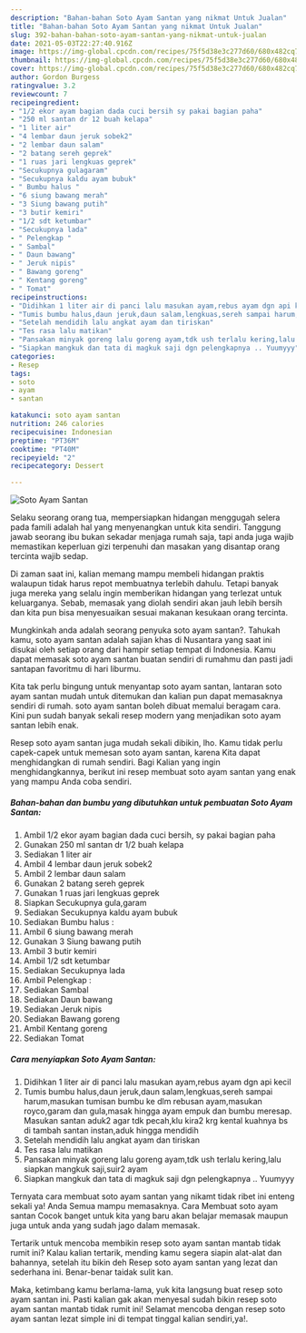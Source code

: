 ```yaml
---
description: "Bahan-bahan Soto Ayam Santan yang nikmat Untuk Jualan"
title: "Bahan-bahan Soto Ayam Santan yang nikmat Untuk Jualan"
slug: 392-bahan-bahan-soto-ayam-santan-yang-nikmat-untuk-jualan
date: 2021-05-03T22:27:40.916Z
image: https://img-global.cpcdn.com/recipes/75f5d38e3c277d60/680x482cq70/soto-ayam-santan-foto-resep-utama.jpg
thumbnail: https://img-global.cpcdn.com/recipes/75f5d38e3c277d60/680x482cq70/soto-ayam-santan-foto-resep-utama.jpg
cover: https://img-global.cpcdn.com/recipes/75f5d38e3c277d60/680x482cq70/soto-ayam-santan-foto-resep-utama.jpg
author: Gordon Burgess
ratingvalue: 3.2
reviewcount: 7
recipeingredient:
- "1/2 ekor ayam bagian dada cuci bersih sy pakai bagian paha"
- "250 ml santan dr 12 buah kelapa"
- "1 liter air"
- "4 lembar daun jeruk sobek2"
- "2 lembar daun salam"
- "2 batang sereh geprek"
- "1 ruas jari lengkuas geprek"
- "Secukupnya gulagaram"
- "Secukupnya kaldu ayam bubuk"
- " Bumbu halus "
- "6 siung bawang merah"
- "3 Siung bawang putih"
- "3 butir kemiri"
- "1/2 sdt ketumbar"
- "Secukupnya lada"
- " Pelengkap "
- " Sambal"
- " Daun bawang"
- " Jeruk nipis"
- " Bawang goreng"
- " Kentang goreng"
- " Tomat"
recipeinstructions:
- "Didihkan 1 liter air di panci lalu masukan ayam,rebus ayam dgn api kecil"
- "Tumis bumbu halus,daun jeruk,daun salam,lengkuas,sereh sampai harum,masukan tumisan bumbu ke dlm rebusan ayam,masukan royco,garam dan gula,masak hingga ayam empuk dan bumbu meresap. Masukan santan aduk2 agar tdk pecah,klu kira2 krg kental kuahnya bs di tambah santan instan,aduk hingga mendidih"
- "Setelah mendidih lalu angkat ayam dan tiriskan"
- "Tes rasa lalu matikan"
- "Pansakan minyak goreng lalu goreng ayam,tdk ush terlalu kering,lalu siapkan mangkuk saji,suir2 ayam"
- "Siapkan mangkuk dan tata di magkuk saji dgn pelengkapnya .. Yuumyyy"
categories:
- Resep
tags:
- soto
- ayam
- santan

katakunci: soto ayam santan 
nutrition: 246 calories
recipecuisine: Indonesian
preptime: "PT36M"
cooktime: "PT40M"
recipeyield: "2"
recipecategory: Dessert

---
```



![Soto Ayam Santan](https://img-global.cpcdn.com/recipes/75f5d38e3c277d60/680x482cq70/soto-ayam-santan-foto-resep-utama.jpg)

Selaku seorang orang tua, mempersiapkan hidangan menggugah selera pada famili adalah hal yang menyenangkan untuk kita sendiri. Tanggung jawab seorang ibu bukan sekadar menjaga rumah saja, tapi anda juga wajib memastikan keperluan gizi terpenuhi dan masakan yang disantap orang tercinta wajib sedap.

Di zaman  saat ini, kalian memang mampu membeli hidangan praktis walaupun tidak harus repot membuatnya terlebih dahulu. Tetapi banyak juga mereka yang selalu ingin memberikan hidangan yang terlezat untuk keluarganya. Sebab, memasak yang diolah sendiri akan jauh lebih bersih dan kita pun bisa menyesuaikan sesuai makanan kesukaan orang tercinta. 



Mungkinkah anda adalah seorang penyuka soto ayam santan?. Tahukah kamu, soto ayam santan adalah sajian khas di Nusantara yang saat ini disukai oleh setiap orang dari hampir setiap tempat di Indonesia. Kamu dapat memasak soto ayam santan buatan sendiri di rumahmu dan pasti jadi santapan favoritmu di hari liburmu.

Kita tak perlu bingung untuk menyantap soto ayam santan, lantaran soto ayam santan mudah untuk ditemukan dan kalian pun dapat memasaknya sendiri di rumah. soto ayam santan boleh dibuat memalui beragam cara. Kini pun sudah banyak sekali resep modern yang menjadikan soto ayam santan lebih enak.

Resep soto ayam santan juga mudah sekali dibikin, lho. Kamu tidak perlu capek-capek untuk memesan soto ayam santan, karena Kita dapat menghidangkan di rumah sendiri. Bagi Kalian yang ingin menghidangkannya, berikut ini resep membuat soto ayam santan yang enak yang mampu Anda coba sendiri.

<!--inarticleads1-->

##### Bahan-bahan dan bumbu yang dibutuhkan untuk pembuatan Soto Ayam Santan:

1. Ambil 1/2 ekor ayam bagian dada cuci bersih, sy pakai bagian paha
1. Gunakan 250 ml santan dr 1/2 buah kelapa
1. Sediakan 1 liter air
1. Ambil 4 lembar daun jeruk sobek2
1. Ambil 2 lembar daun salam
1. Gunakan 2 batang sereh geprek
1. Gunakan 1 ruas jari lengkuas geprek
1. Siapkan Secukupnya gula,garam
1. Sediakan Secukupnya kaldu ayam bubuk
1. Sediakan  Bumbu halus :
1. Ambil 6 siung bawang merah
1. Gunakan 3 Siung bawang putih
1. Ambil 3 butir kemiri
1. Ambil 1/2 sdt ketumbar
1. Sediakan Secukupnya lada
1. Ambil  Pelengkap :
1. Sediakan  Sambal
1. Sediakan  Daun bawang
1. Sediakan  Jeruk nipis
1. Sediakan  Bawang goreng
1. Ambil  Kentang goreng
1. Sediakan  Tomat




<!--inarticleads2-->

##### Cara menyiapkan Soto Ayam Santan:

1. Didihkan 1 liter air di panci lalu masukan ayam,rebus ayam dgn api kecil
1. Tumis bumbu halus,daun jeruk,daun salam,lengkuas,sereh sampai harum,masukan tumisan bumbu ke dlm rebusan ayam,masukan royco,garam dan gula,masak hingga ayam empuk dan bumbu meresap. Masukan santan aduk2 agar tdk pecah,klu kira2 krg kental kuahnya bs di tambah santan instan,aduk hingga mendidih
1. Setelah mendidih lalu angkat ayam dan tiriskan
1. Tes rasa lalu matikan
1. Pansakan minyak goreng lalu goreng ayam,tdk ush terlalu kering,lalu siapkan mangkuk saji,suir2 ayam
1. Siapkan mangkuk dan tata di magkuk saji dgn pelengkapnya .. Yuumyyy




Ternyata cara membuat soto ayam santan yang nikamt tidak ribet ini enteng sekali ya! Anda Semua mampu memasaknya. Cara Membuat soto ayam santan Cocok banget untuk kita yang baru akan belajar memasak maupun juga untuk anda yang sudah jago dalam memasak.

Tertarik untuk mencoba membikin resep soto ayam santan mantab tidak rumit ini? Kalau kalian tertarik, mending kamu segera siapin alat-alat dan bahannya, setelah itu bikin deh Resep soto ayam santan yang lezat dan sederhana ini. Benar-benar taidak sulit kan. 

Maka, ketimbang kamu berlama-lama, yuk kita langsung buat resep soto ayam santan ini. Pasti kalian gak akan menyesal sudah bikin resep soto ayam santan mantab tidak rumit ini! Selamat mencoba dengan resep soto ayam santan lezat simple ini di tempat tinggal kalian sendiri,ya!.

